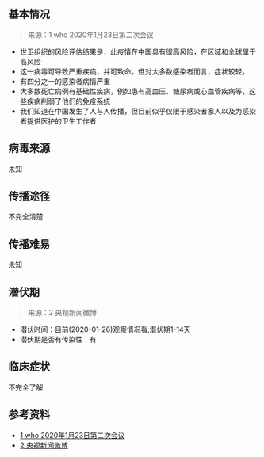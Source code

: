 ## 基本情况
> 来源：1 who 2020年1月23日第二次会议

* 世卫组织的风险评估结果是，此疫情在中国具有很高风险，在区域和全球属于高风险
* 这一病毒可导致严重疾病，并可致命。但对大多数感染者而言，症状较轻。
* 有四分之一的感染者病情严重
* 大多数死亡病例有基础性疾病，例如患有高血压、糖尿病或心血管疾病等，这些疾病削弱了他们的免疫系统
* 我们知道在中国发生了人与人传播，但目前似乎仅限于感染者家人以及为感染者提供医护的卫生工作者

## 病毒来源
未知

## 传播途径
不完全清楚

## 传播难易
未知

## 潜伏期
> 来源：2 央视新闻微博

* 潜伏时间：目前(2020-01-26)观察情况看,潜伏期1-14天
* 潜伏期是否有传染性：有

## 临床症状
不完全了解

## 参考资料
* [1 who 2020年1月23日第二次会议](https://weibo.com/ttarticle/p/show?id=2309404464190436802665#_0)
* [2 央视新闻微博](../img/cctvnews_2020-01-26_1.jpg)
